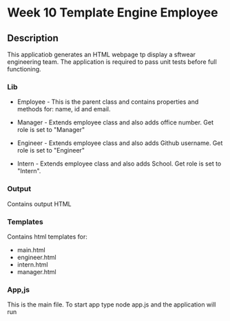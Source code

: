 # Week 10 Template Engine Employee

## Description
This applicatiob generates an HTML webpage tp display a sftwear engineering team. The application is required to pass unit tests before full functioning. 

### Lib

* Employee - This is the parent class and contains properties and methods for: name, id and email. 

* Manager - Extends employee class and also adds office number. Get role is set to "Manager"

* Engineer - Extends employee class and also adds Github username. Get role is set to "Engineer"

* Intern - Extends employee class and also adds School. Get role is set to "Intern".

### Output 

Contains output HTML

### Templates 

Contains html templates for:

* main.html
* engineer.html
* intern.html
* manager.html


### App,js

This is the main file. To start app type node app.js and the application will run


